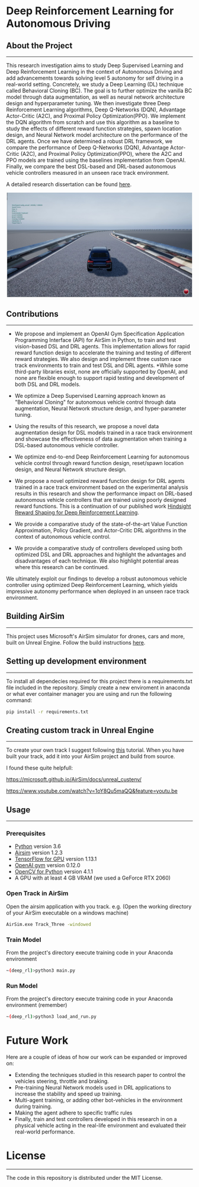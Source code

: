 # Deep Reinforcement Learning for Autonomous Driving 

<!---THIS DOCUMENT IS A WORK-IN-PROGRESS--->

## About the Project
--------------
This research investigation aims to study Deep Supervised Learning and Deep Reinforcement Learning in the context of Autonomous Driving and add advancements towards solving level 5 autonomy for self driving in a real-world setting. Concretely, we study a Deep Learning (DL) technique called Behavioral Cloning (BC). The goal is to further optimize the vanilla BC model through data augmentation, as well as neural network architecture design and hyperparameter tuning. We then investigate three Deep Reinforcement Learning algorithms, Deep Q-Networks (DQN), Advantage Actor-Critic (A2C), and Proximal Policy Optimization(PPO). We implement the DQN algorithm from scratch and use this algorithm as a baseline to study the effects of different reward function strategies, spawn location design, and Neural Network model architecture on the performance of the DRL agents. Once we have determined a robust DRL framework, we compare the performance of Deep Q-Networks (DQN), Advantage Actor-Critic (A2C), and Proximal Policy Optimization(PPO), where the A2C and PPO models are trained using the baselines implementation from OpenAI. Finally, we compare the best DSL-based and DRL-based autonomous vehicle controllers measured in an unseen race track environment.

<!-- We use the [Airsim](https://microsoft.github.io/AirSim/) autonomous driving simulator and developed three custom race track environments to train our DRL-based controllers. -->

A detailed research dissertation can be found [here](doc/Accelerating_Training_of_DeepRL_Based_AV_Agents_Through_Env_Designs.pdf).

<!-- Video of results:

<p align="center">
  <a href="http://www.youtube.com/watch?feature=player_embedded&v=iF502iJKTIY" target="_blank">
    <img src="http://img.youtube.com/vi/iF502iJKTIY/0.jpg" alt="Proximal Policy Gradient in CARLA 0.9.5" width="480" height="360" border="0" />
  </a>
</p> -->

<!-- Use the timestamps in the description to navigate to the experiments of your interest. -->


<p align="center">
  <img width="500" src="./image.jpg">
</p>

<!-- [![Image](./image.jpg)](https://github.com/ByronDev121/DQN-Hind-Sight-Reward-Shaping/) -->



## Contributions
--------------
- We propose and implement an OpenAI Gym Specification Application Programming Interface (API) for AirSim in Python, to train and test vision-based DSL and DRL agents. This implementation allows for rapid reward function design to accelerate the training and testing of different reward strategies. We also design and implement three custom race track environments to train and test DSL and DRL agents. *While some third-party libraries exist, none are officially supported by OpenAI, and none are flexible enough to support rapid testing and development of both DSL and DRL models.
  
- We optimize a Deep Supervised Learning approach known as "Behavioral Cloning" for autonomous vehicle control through data augmentation, Neural Network structure design, and hyper-parameter tuning.
    
- Using the results of this research, we propose a novel data augmentation design for DSL models trained in a race track environment and showcase the effectiveness of data augmentation when training a DSL-based autonomous vehicle controller.
    
- We optimize end-to-end Deep Reinforcement Learning for autonomous vehicle control through reward function design, reset/spawn location design, and Neural Network structure design.
   
- We propose a novel optimized reward function design for DRL agents trained in a race track environment based on the experimental analysis results in this research and show the performance impact on DRL-based autonomous vehicle controllers that are trained using poorly designed reward functions. This is a continuation of our published work [Hindsight Reward Shaping for Deep Reinforcement Learning](https://github.com/ByronDev121/DQN-Hind-Sight-Reward-Shaping/).
   
- We provide a comparative study of the state-of-the-art Value Function Approximation, Policy Gradient, and Actor-Critic DRL algorithms in the context of autonomous vehicle control.
   
- We provide a comparative study of controllers developed using both optimized DSL and DRL approaches and highlight the advantages and disadvantages of each technique. We also highlight potential areas where this research can be continued.


We ultimately exploit our findings to develop a robust autonomous vehicle controller using optimized Deep Reinforcement Learning, which yields impressive autonomy performance when deployed in an unseen race track environment.


## Building AirSim
--------------
This project uses Microsoft's AirSim simulator for drones, cars and more, built on Unreal Engine. Follow the build instructions [here](https://microsoft.github.io/AirSim/).

## Setting up development environment
--------------
To install all dependecies required for this project there is a requirements.txt file included in the repository. Simply create a new enviroment in anaconda or what ever container manager you are using and run the following command:

```bash
pip install -r requirements.txt 
```

## Creating custom track in Unreal Engine
--------------
To create your own track I suggest following [this](https://www.youtube.com/watch?v=wR0fH6O9jD8) tutorial. When you have built your track, add it into your AirSim project and build from source. 

I found these quite helpfull:

https://microsoft.github.io/AirSim/docs/unreal_custenv/

https://www.youtube.com/watch?v=1oY8Qu5maQQ&feature=youtu.be

## Usage
--------------
### Prerequisites

- [Python](https://docs.python.org/3/) version 3.6
- [Airsim](https://github.com/carla-simulator/carla/tree/0.9.5) version 1.2.3
- [TensorFlow for GPU](https://www.tensorflow.org/) version 1.13.1
- [OpenAI gym](https://github.com/openai/gym) version 0.12.0
- [OpenCV for Python](https://pypi.org/project/opencv-python/) version 4.1.1
- A GPU with at least 4 GB VRAM (we used a GeForce RTX 2060)



### Open Track in AirSim
Open the airsim application with you track. e.g. (Open the working directory of your AirSim executable on a windows machine)
```bash
AirSim.exe Track_Three -windowed
```

### Train Model
From the project's directory execute training code in your Anaconda environment
```bash
~(deep_rl)>python3 main.py
```

### Run Model
From the project's directory execute training code in your Anaconda environment (remember)
```bash
~(deep_rl)>python3 load_and_run.py
```

<!-- Conference Paper
------
This research has been publish under IEEE. Find the paper here. 

Video Results
------
The video result can be found [here](https://www.youtube.com/watch?v=dJN05nHdvpE&t=311s) -->


# Future Work

Here are a couple of ideas of how our work can be expanded or improved on:

- Extending the techniques studied in this research paper to control the vehicles steering, throttle and braking.
- Pre-training Neural Network models used in DRL applications to increase the stability and speed up training.
- Multi-agent training, or adding other bot-vehicles in the environment during training.
- Making the agent adhere to specific traffic rules
- Finally, train and test controllers developed in this research in on a physical vehicle acting in the real-life environment and evaluated their real-world performance. 

<!-- # Cite this Project

```
@mastersthesis{, title={Advancing Deep Reinforcement Learning for Vision-Based Autonomous Vehicle Control}, url={}, school={University of Johannesburg}, publisher={University of Johannesburg}, author={Byron de Villiers}, year={2022}, month={Sep}}
``` -->

# License
-------

The code in this repository is distributed under the MIT License.